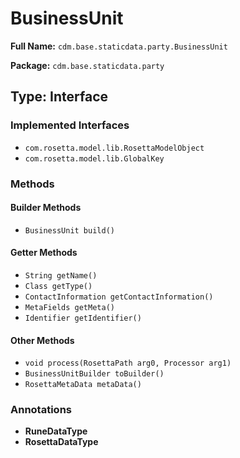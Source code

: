 # BusinessUnit

**Full Name:** `cdm.base.staticdata.party.BusinessUnit`

**Package:** `cdm.base.staticdata.party`

## Type: Interface

### Implemented Interfaces

- `com.rosetta.model.lib.RosettaModelObject`
- `com.rosetta.model.lib.GlobalKey`

### Methods

#### Builder Methods

- `BusinessUnit build()`

#### Getter Methods

- `String getName()`
- `Class getType()`
- `ContactInformation getContactInformation()`
- `MetaFields getMeta()`
- `Identifier getIdentifier()`

#### Other Methods

- `void process(RosettaPath arg0, Processor arg1)`
- `BusinessUnitBuilder toBuilder()`
- `RosettaMetaData metaData()`

### Annotations

- **RuneDataType**
- **RosettaDataType**

